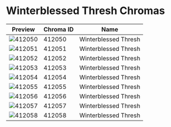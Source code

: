 # Winterblessed Thresh Chromas



| Preview | Chroma ID | Name |
|---------|-----------|------|
| ![412050](https://raw.communitydragon.org/latest/plugins/rcp-be-lol-game-data/global/default/v1/champion-chroma-images/412/412050.png) | 412050 | Winterblessed Thresh |
| ![412051](https://raw.communitydragon.org/latest/plugins/rcp-be-lol-game-data/global/default/v1/champion-chroma-images/412/412051.png) | 412051 | Winterblessed Thresh |
| ![412052](https://raw.communitydragon.org/latest/plugins/rcp-be-lol-game-data/global/default/v1/champion-chroma-images/412/412052.png) | 412052 | Winterblessed Thresh |
| ![412053](https://raw.communitydragon.org/latest/plugins/rcp-be-lol-game-data/global/default/v1/champion-chroma-images/412/412053.png) | 412053 | Winterblessed Thresh |
| ![412054](https://raw.communitydragon.org/latest/plugins/rcp-be-lol-game-data/global/default/v1/champion-chroma-images/412/412054.png) | 412054 | Winterblessed Thresh |
| ![412055](https://raw.communitydragon.org/latest/plugins/rcp-be-lol-game-data/global/default/v1/champion-chroma-images/412/412055.png) | 412055 | Winterblessed Thresh |
| ![412056](https://raw.communitydragon.org/latest/plugins/rcp-be-lol-game-data/global/default/v1/champion-chroma-images/412/412056.png) | 412056 | Winterblessed Thresh |
| ![412057](https://raw.communitydragon.org/latest/plugins/rcp-be-lol-game-data/global/default/v1/champion-chroma-images/412/412057.png) | 412057 | Winterblessed Thresh |
| ![412058](https://raw.communitydragon.org/latest/plugins/rcp-be-lol-game-data/global/default/v1/champion-chroma-images/412/412058.png) | 412058 | Winterblessed Thresh |